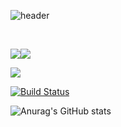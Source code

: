 ![header](https://capsule-render.vercel.app/api?type=waving&color=gradient&customColorList=0,1,4,3&height=300&section=header&text=Dabeen%20Jung&fontSize=90)


<br/>


<img src="https://img.shields.io/badge/Spring-6DB33F?style=for-the-badge&logo=Spring&logoColor=white"><img src="https://img.shields.io/badge/MySQL-4479A1?style=for-the-badge&logo=MySQL&logoColor=white">

<img src="https://img.shields.io/badge/Python-3766AB?style=flat-square&logo=Python&logoColor=white"/>


[![Build Status](https://travis-ci.org/joemccann/dillinger.svg?branch=master)](https://travis-ci.org/joemccann/dillinger)

![Anurag's GitHub stats](https://github-readme-stats.vercel.app/api?username=dabeen-jung&show_icons=true&theme=radical)


